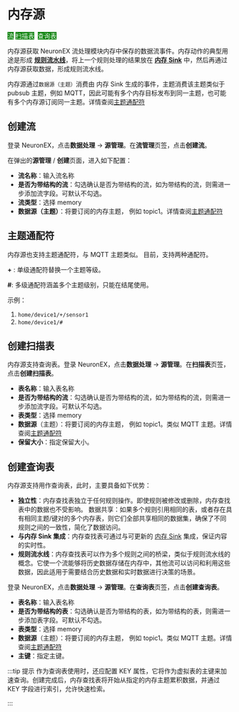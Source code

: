 # 内存源

<span style="background:green;color:white;">流</span>        <span style="background:green;color:white">扫描表</span>  <span style="background:green;color:white">查询表</span>

内存源获取 NeuronEX 流处理模块内存中保存的数据流事件。内存动作的典型用途是形成 [**规则流水线**](./rule_pipeline.md)，将上一个规则处理的结果放在 [**内存 Sink**](./sink/memory.md) 中，然后再通过内存源获取数据，形成规则流水线。

内存源通过`数据源（主题）`消费由 内存 Sink 生成的事件，主题消费该主题类似于 pubsub 主题，例如 MQTT，因此可能有多个内存目标发布到同一主题，也可能有多个内存源订阅同一主题。详情查阅[主题通配符](#主题通配符)

## 创建流

登录 NeuronEX，点击**数据处理** -> **源管理**。在**流管理**页签，点击**创建流**。

在弹出的**源管理** / **创建**页面，进入如下配置：

- **流名称**：输入流名称
- **是否为带结构的流**：勾选确认是否为带结构的流，如为带结构的流，则需进一步添加流字段。可默认不勾选。
- **流类型**：选择 memory
- **数据源（主题）**：将要订阅的内存主题， 例如 topic1。详情查阅[主题通配符](#主题通配符)


## 主题通配符

内存源也支持主题通配符，与 MQTT 主题类似。 目前，支持两种通配符。

**+** : 单级通配符替换一个主题等级。

**#**: 多级通配符涵盖多个主题级别，只能在结尾使用。

示例：

1. `home/device1/+/sensor1`
2. `home/device1/#`

## 创建扫描表

内存源支持查询表。登录 NeuronEX，点击**数据处理** -> **源管理**。在**扫描表**页签，点击**创建扫描表**。

- **表名称**：输入表名称
- **是否为带结构的流**：勾选确认是否为带结构的流，如为带结构的流，则需进一步添加流字段。可默认不勾选。
- **表类型**：选择 memory
- **数据源**（主题）：将要订阅的内存主题， 例如 topic1。类似 MQTT 主题。详情查阅[主题通配符](#主题通配符)
- **保留大小**：指定保留大小。

## 创建查询表

内存源支持用作查询表，此时，主要具备如下优势：

- **独立性**：内存查找表独立于任何规则操作。即使规则被修改或删除，内存查找表中的数据也不受影响。
数据共享：如果多个规则引用相同的表，或者存在具有相同主题/键对的多个内存表，则它们全部共享相同的数据集，确保了不同规则之间的一致性，简化了数据访问。
- **与内存 Sink 集成**：内存查找表可通过与可更新的 [内存 Sink](./sink/memory.md#更新) 集成，保证内容的实时性。
- **规则流水线**：内存查找表可以作为多个规则之间的桥梁，类似于规则流水线的概念。它使一个流能够将历史数据存储在内存中，其他流可以访问和利用这些数据，因此适用于需要结合历史数据和实时数据进行决策的场景。

登录 NeuronEX，点击**数据处理** -> **源管理**。在**查询表**页签，点击**创建查询表**。

- **表名称**：输入表名称
- **是否为带结构的表**：勾选确认是否为带结构的表，如为带结构的表，则需进一步添加表字段。可默认不勾选。
- **表类型**：选择 memory
- **数据源**（主题）：将要订阅的内存主题， 例如 topic1。类似 MQTT 主题。详情查阅[主题通配符](#主题通配符)
- **主键**：指定主键。

:::tip 提示
作为查询表使用时，还应配置 KEY 属性，它将作为虚拟表的主键来加速查询。创建完成后，内存查找表将开始从指定的内存主题累积数据，并通过 KEY 字段进行索引，允许快速检索。


:::